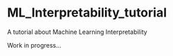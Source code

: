 # ML_Interpretability_tutorial
A tutorial about Machine Learning Interpretability

Work in progress...
